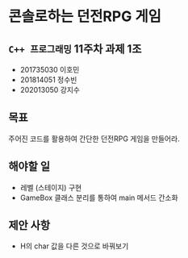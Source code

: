 # 콘솔로하는 던전RPG 게임
## `C++ 프로그래밍` 11주차 과제 1조
- 201735030 이호민
- 201814051 정수빈
- 202013050 강지수

## 목표
주어진 코드를 활용하여 간단한 던전RPG 게임을 만들어라.

## 해야할 일
- 레벨 (스테이지) 구현
- GameBox 클래스 분리를 통하여 main 메서드 간소화
 
## 제안 사항
- H의 char 값을 다른 것으로 바꿔보기